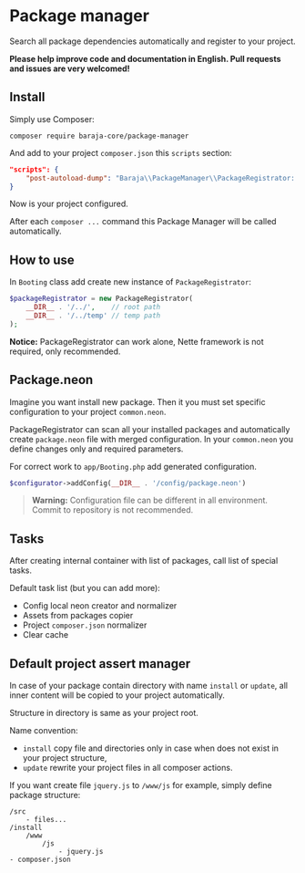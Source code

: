 Package manager
===============

Search all package dependencies automatically and register to your project.

**Please help improve code and documentation in English. Pull requests and issues are very welcomed!**

Install
-------

Simply use Composer:

```
composer require baraja-core/package-manager
```

And add to your project `composer.json` this `scripts` section:

```json
"scripts": {
	"post-autoload-dump": "Baraja\\PackageManager\\PackageRegistrator::composerPostAutoloadDump"
}
```

Now is your project configured.

After each `composer ...` command this Package Manager will be called automatically.

How to use
----------

In `Booting` class add create new instance of `PackageRegistrator`:

```php
$packageRegistrator = new PackageRegistrator(
	__DIR__ . '/../',    // root path
	__DIR__ . '/../temp' // temp path
);
```

**Notice:** PackageRegistrator can work alone, Nette framework is not required, only recommended.

Package.neon
------------

Imagine you want install new package. Then it you must set specific configuration to your project `common.neon`.

PackageRegistrator can scan all your installed packages and automatically create `package.neon` file with merged configuration. In your `common.neon` you define changes only and required parameters.

For correct work to `app/Booting.php` add generated configuration.

```php
$configurator->addConfig(__DIR__ . '/config/package.neon')
```

> **Warning:** Configuration file can be different in all environment. Commit to repository is not recommended.

Tasks
-----

After creating internal container with list of packages, call list of special tasks.

Default task list (but you can add more):

- Config local neon creator and normalizer
- Assets from packages copier
- Project `composer.json` normalizer
- Clear cache

Default project assert manager
------------------------------

In case of your package contain directory with name `install` or `update`, all inner content will be copied to your project automatically.

Structure in directory is same as your project root.

Name convention:

- `install` copy file and directories only in case when does not exist in your project structure,
- `update` rewrite your project files in all composer actions.

If you want create file `jquery.js` to `/www/js` for example, simply define package structure:

```
/src
	- files...
/install
	/www
		/js
			- jquery.js
- composer.json
```